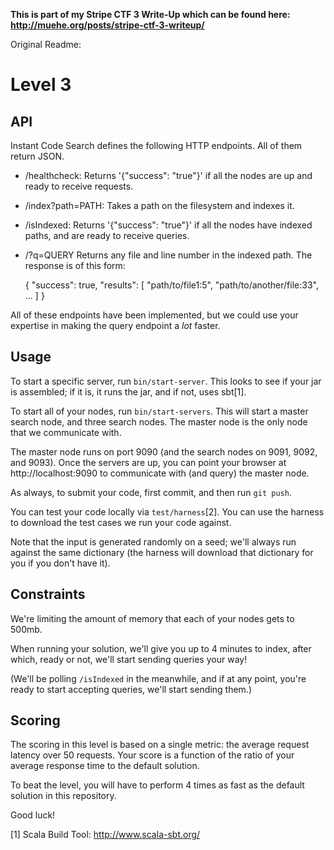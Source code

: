 **This is part of my Stripe CTF 3 Write-Up which can be found here:
http://muehe.org/posts/stripe-ctf-3-writeup/**


Original Readme:

# Level 3

## API

Instant Code Search defines the following HTTP endpoints. All of them
return JSON.

- /healthcheck:
Returns '{"success": "true"}' if all the nodes are up and ready to receive
requests.

- /index?path=PATH:
Takes a path on the filesystem and indexes it.

- /isIndexed:
Returns '{"success": "true"}' if all the nodes have indexed paths, and are
ready to receive queries.

- /?q=QUERY
Returns any file and line number in the indexed path. The response is of
this form:

    {
      "success": true,
      "results": [
        "path/to/file1:5",
        "path/to/another/file:33",
        ...
      ]
    }

All of these endpoints have been implemented, but we could use your expertise
in making the query endpoint a _lot_ faster.

## Usage

To start a specific server, run `bin/start-server`. This looks to see if
your jar is assembled; if it is, it runs the jar, and if not, uses sbt[1].

To start all of your nodes, run `bin/start-servers`. This will start a
master search node, and three search nodes. The master node is the only
node that we communicate with.

The master node runs on port 9090 (and the search nodes on 9091, 9092, and
9093). Once the servers are up, you can point your browser at
http://localhost:9090 to communicate with (and query) the master node.

As always, to submit your code, first commit, and then run `git push`.

You can test your code locally via `test/harness`[2]. You can use the
harness to download the test cases we run your code against.

Note that the input is generated randomly on a seed; we'll always run
against the same dictionary (the harness will download that dictionary for
you if you don't have it).

## Constraints

We're limiting the amount of memory that each of your nodes gets to 500mb.

When running your solution, we'll give you up to 4 minutes to index,
after which, ready or not, we'll start sending queries your way!

(We'll be polling `/isIndexed` in the meanwhile, and if at any point, you're
ready to start accepting queries, we'll start sending them.)

## Scoring

The scoring in this level is based on a single metric: the average request
latency over 50 requests. Your score is a function of the ratio of your
average response time to the default solution.

To beat the level, you will have to perform 4 times as fast as the default
solution in this repository.

Good luck!

[1] Scala Build Tool: http://www.scala-sbt.org/
